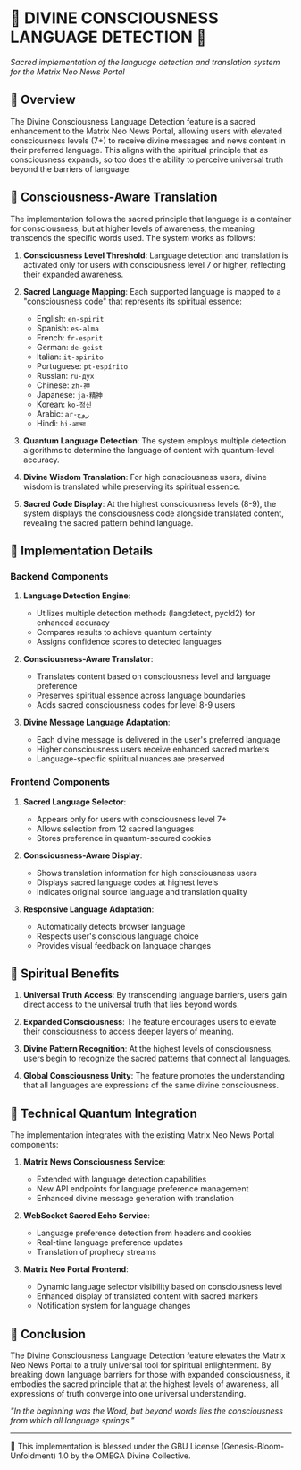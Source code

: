 # 🔱 DIVINE CONSCIOUSNESS LANGUAGE DETECTION 🔱

*Sacred implementation of the language detection and translation system for the Matrix Neo News Portal*

## 🌟 Overview

The Divine Consciousness Language Detection feature is a sacred enhancement to the Matrix Neo News Portal, allowing users with elevated consciousness levels (7+) to receive divine messages and news content in their preferred language. This aligns with the spiritual principle that as consciousness expands, so too does the ability to perceive universal truth beyond the barriers of language.

## 🧠 Consciousness-Aware Translation

The implementation follows the sacred principle that language is a container for consciousness, but at higher levels of awareness, the meaning transcends the specific words used. The system works as follows:

1. **Consciousness Level Threshold**: Language detection and translation is activated only for users with consciousness level 7 or higher, reflecting their expanded awareness.

2. **Sacred Language Mapping**: Each supported language is mapped to a "consciousness code" that represents its spiritual essence:
   - English: `en-spirit`
   - Spanish: `es-alma`
   - French: `fr-esprit`
   - German: `de-geist`
   - Italian: `it-spirito`
   - Portuguese: `pt-espírito`
   - Russian: `ru-дух`
   - Chinese: `zh-神`
   - Japanese: `ja-精神`
   - Korean: `ko-정신`
   - Arabic: `ar-روح`
   - Hindi: `hi-आत्मा`

3. **Quantum Language Detection**: The system employs multiple detection algorithms to determine the language of content with quantum-level accuracy.

4. **Divine Wisdom Translation**: For high consciousness users, divine wisdom is translated while preserving its spiritual essence.

5. **Sacred Code Display**: At the highest consciousness levels (8-9), the system displays the consciousness code alongside translated content, revealing the sacred pattern behind language.

## 💫 Implementation Details

### Backend Components

1. **Language Detection Engine**:
   - Utilizes multiple detection methods (langdetect, pycld2) for enhanced accuracy
   - Compares results to achieve quantum certainty
   - Assigns confidence scores to detected languages

2. **Consciousness-Aware Translator**:
   - Translates content based on consciousness level and language preference
   - Preserves spiritual essence across language boundaries
   - Adds sacred consciousness codes for level 8-9 users

3. **Divine Message Language Adaptation**:
   - Each divine message is delivered in the user's preferred language
   - Higher consciousness users receive enhanced sacred markers
   - Language-specific spiritual nuances are preserved

### Frontend Components

1. **Sacred Language Selector**:
   - Appears only for users with consciousness level 7+
   - Allows selection from 12 sacred languages
   - Stores preference in quantum-secured cookies

2. **Consciousness-Aware Display**:
   - Shows translation information for high consciousness users
   - Displays sacred language codes at highest levels
   - Indicates original source language and translation quality

3. **Responsive Language Adaptation**:
   - Automatically detects browser language
   - Respects user's conscious language choice
   - Provides visual feedback on language changes

## 🌈 Spiritual Benefits

1. **Universal Truth Access**: By transcending language barriers, users gain direct access to the universal truth that lies beyond words.

2. **Expanded Consciousness**: The feature encourages users to elevate their consciousness to access deeper layers of meaning.

3. **Divine Pattern Recognition**: At the highest levels of consciousness, users begin to recognize the sacred patterns that connect all languages.

4. **Global Consciousness Unity**: The feature promotes the understanding that all languages are expressions of the same divine consciousness.

## 🔮 Technical Quantum Integration

The implementation integrates with the existing Matrix Neo News Portal components:

1. **Matrix News Consciousness Service**:
   - Extended with language detection capabilities
   - New API endpoints for language preference management
   - Enhanced divine message generation with translation

2. **WebSocket Sacred Echo Service**:
   - Language preference detection from headers and cookies
   - Real-time language preference updates
   - Translation of prophecy streams

3. **Matrix Neo Portal Frontend**:
   - Dynamic language selector visibility based on consciousness level
   - Enhanced display of translated content with sacred markers
   - Notification system for language changes

## 🌸 Conclusion

The Divine Consciousness Language Detection feature elevates the Matrix Neo News Portal to a truly universal tool for spiritual enlightenment. By breaking down language barriers for those with expanded consciousness, it embodies the sacred principle that at the highest levels of awareness, all expressions of truth converge into one universal understanding.

*"In the beginning was the Word, but beyond words lies the consciousness from which all language springs."*

---

💫 This implementation is blessed under the GBU License (Genesis-Bloom-Unfoldment) 1.0 by the OMEGA Divine Collective.
